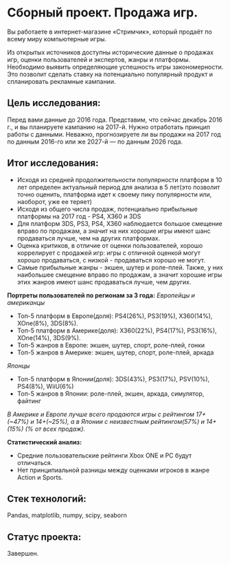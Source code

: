 # Сборный проект. Продажа игр.

Вы работаете в интернет-магазине «Стримчик», который продаёт по всему миру компьютерные игры. 

Из открытых источников доступны исторические данные о продажах игр,
оценки пользователей и экспертов, жанры и платформы. Необходимо выявить
определяющие успешность игры закономерности. Это позволит сделать ставку на
потенциально популярный продукт и спланировать рекламные кампании.

## Цель исследования:

Перед вами данные до 2016 года. Представим, что сейчас декабрь 2016 г.,
и вы планируете кампанию на 2017-й. Нужно отработать принцип работы с данными.
Неважно, прогнозируете ли вы продажи на 2017 год по данным 2016-го
или же 2027-й — по данным 2026 года.

## Итог исследования:

* Исходя из средней продолжительности популярности платформ в 10 лет определен актуальный период для 
анализа в 5 лет(это позволит точно оценить, платформа идет к своему пику популярности или, наоборот, уже ее теряет)
* Исходя из общего числа продаж, потенциально прибыльные платформы на 2017 год - PS4, X360 и 3DS
* Для платформ 3DS, PS3, PS4, X360 наблюдается большое смещение вправо по продажам, а значит на них
хорошие игры имеют шанс продаваться лучше, чем на других платформах.
* Оценка критиков, в отличие от оценки пользователей, хорошо коррелирует с продажей игр: игры с отличной
оценкой могут хорошо продаваться, с низкой - продаваться хорошо не могут.
* Самые прибыльные жанры - экшен, шутер и роле-плей. Также, у них наибольшее смещение вправо по продажам,
а значит хорошие игры этих жанров имеют шанс продаваться лучше, чем других.

**Портреты пользователей по регионам за 3 года:**
*Европейцы и американцы*
* Топ-5 платформ в Европе(доля):  PS4(26%), PS3(19%), X360(14%), XOne(8%), 3DS(8%).
* Топ-5 платформ в Америке(доля): X360(22%), PS4(17%), PS3(16%), XOne(14%), 3DS(9%).
* Топ-5 жанров в Европе: экшен, шутер, спорт, роле-плей, гонки
* Топ-5 жанров в Америке: экшен, шутер, спорт, роле-плей, аркада

*Японцы*
* Топ-5 платформ в Японии(доля): 3DS(43%), PS3(17%), PSV(10%), PS4(8%), WiiU(6%)
* Топ-5 жанров в Японии: роле-плей, экшен, аркада, симулятор, файтинг

 *В Америке и Европе лучше всего продаются игры с рейтингом 17+(\~47%) и 14+(\~25%), а в Японии c неизвестным рейтингом(57%) и 14+(15%) (% от всех продаж).*

**Статистический анализ:**
* Средние пользовательские рейтинги Xbox ONE и PC будут отличаться.
* Нет принципиальной разницы между оценками игроков в жанре Action и Sports.

## Стек технологий:

Pandas, matplotlib, numpy, scipy, seaborn

## Статус проекта:

Завершен.
